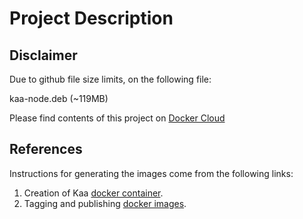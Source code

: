 # Project Description

## Disclaimer

Due to github file size limits, on the following file:

kaa-node.deb (~119MB)

Please find contents of this project on [Docker Cloud](https://cloud.docker.com/swarm/deocampo/repository/docker/deocampo/dcr-kaa-node/general)

## References

Instructions for generating the images come from the following links:

1. Creation of Kaa [docker container](https://github.com/kaaproject/kaa/tree/master/server/containers/docker).
2. Tagging and publishing [docker images](https://docs.docker.com/get-started/part2/#tag-the-image).

